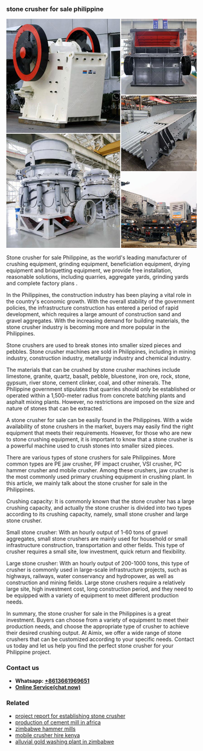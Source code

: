 <h3>stone crusher for sale philippine</h3><img src='1708587393.jpg' alt=''><p>Stone crusher for sale Philippine, as the world's leading manufacturer of crushing equipment, grinding equipment, beneficiation equipment, drying equipment and briquetting equipment, we provide free installation, reasonable solutions, including quarries, aggregate yards, grinding yards and complete factory plans .</p><p>In the Philippines, the construction industry has been playing a vital role in the country's economic growth. With the overall stability of the government policies, the infrastructure construction has entered a period of rapid development, which requires a large amount of construction sand and gravel aggregates. With the increasing demand for building materials, the stone crusher industry is becoming more and more popular in the Philippines.</p><p>Stone crushers are used to break stones into smaller sized pieces and pebbles. Stone crusher machines are sold in Philippines, including in mining industry, construction industry, metallurgy industry and chemical industry.</p><p>The materials that can be crushed by stone crusher machines include limestone, granite, quartz, basalt, pebble, bluestone, iron ore, rock, stone, gypsum, river stone, cement clinker, coal, and other minerals. The Philippine government stipulates that quarries should only be established or operated within a 1,500-meter radius from concrete batching plants and asphalt mixing plants. However, no restrictions are imposed on the size and nature of stones that can be extracted.</p><p>A stone crusher for sale can be easily found in the Philippines. With a wide availability of stone crushers in the market, buyers may easily find the right equipment that meets their requirements. However, for those who are new to stone crushing equipment, it is important to know that a stone crusher is a powerful machine used to crush stones into smaller sized pieces.</p><p>There are various types of stone crushers for sale Philippines. More common types are PE jaw crusher, PF impact crusher, VSI crusher, PC hammer crusher and mobile crusher. Among these crushers, jaw crusher is the most commonly used primary crushing equipment in crushing plant. In this article, we mainly talk about the stone crusher for sale in the Philippines.</p><p>Crushing capacity: It is commonly known that the stone crusher has a large crushing capacity, and actually the stone crusher is divided into two types according to its crushing capacity, namely, small stone crusher and large stone crusher.</p><p>Small stone crusher: With an hourly output of 1-60 tons of gravel aggregates, small stone crushers are mainly used for household or small infrastructure construction, transportation and other fields. This type of crusher requires a small site, low investment, quick return and flexibility.</p><p>Large stone crusher: With an hourly output of 200-1000 tons, this type of crusher is commonly used in large-scale infrastructure projects, such as highways, railways, water conservancy and hydropower, as well as construction and mining fields. Large stone crushers require a relatively large site, high investment cost, long construction period, and they need to be equipped with a variety of equipment to meet different production needs.</p><p>In summary, the stone crusher for sale in the Philippines is a great investment. Buyers can choose from a variety of equipment to meet their production needs, and choose the appropriate type of crusher to achieve their desired crushing output. At Aimix, we offer a wide range of stone crushers that can be customized according to your specific needs. Contact us today and let us help you find the perfect stone crusher for your Philippine project.</p><h3>Contact us</h3><ul><li><strong>Whatsapp:&nbsp;<a href="https://wa.me/8613661969651">+8613661969651</a></strong></li><li><a href="https://swt.shibang-china.com/?git&amp;zhl&amp;stone crusher for sale philippine"><strong>Online Service(chat now)</strong></a></li></ul><h3>Related</h3><ul><li><a href='project report for establishing stone crusher.md'>project report for establishing stone crusher</a></li><li><a href='production of cement mill in africa.md'>production of cement mill in africa</a></li><li><a href='zimbabwe hammer mills.md'>zimbabwe hammer mills</a></li><li><a href='mobile crusher hire kenya.md'>mobile crusher hire kenya</a></li><li><a href='alluvial gold washing plant in zimbabwe.md'>alluvial gold washing plant in zimbabwe</a></li></ul>